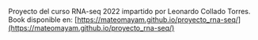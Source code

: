 Proyecto del curso RNA-seq 2022 impartido por Leonardo Collado Torres.  
Book disponible en: [https://mateomayam.github.io/proyecto_rna-seq/](https://mateomayam.github.io/proyecto_rna-seq/)